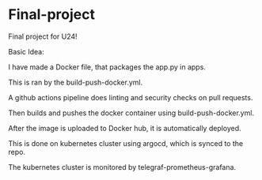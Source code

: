 
# Final-project

Final project for U24!

Basic Idea:

I have made a Docker file, that packages the app.py in apps.

This is ran by the build-push-docker.yml.

A github actions pipeline does linting and security checks on pull requests. 

Then builds and pushes the docker container using build-push-docker.yml.

After the image is uploaded to Docker hub, it is automatically deployed. 

This is done on kubernetes cluster using argocd, which is synced to the repo.

The kubernetes cluster is monitored by telegraf-prometheus-grafana.
